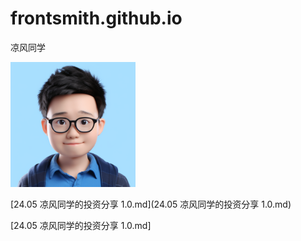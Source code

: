 # frontsmith.github.io
凉风同学

<img src="https://raw.githubusercontent.com/frontsmith/FNotePic/master/data/202404291510570.png" width="200" />


[24.05 凉风同学的投资分享 1.0.md](24.05 凉风同学的投资分享 1.0.md)

[24.05 凉风同学的投资分享 1.0.md]
